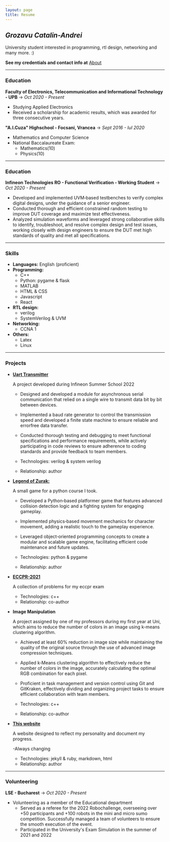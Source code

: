 ```yaml
---
layout: page
title: Resume
---
```


## _Grozavu Catalin-Andrei_

University student interested in programming, rtl design, networking and many more. :)

**See my credentials and contact info at** [About](./about)

---

### **Education**

**Faculty of Electronics, Telecommunication and Informational Technology - UPB** -> _Oct 2020 - Present_

- Studying Applied Electronics
- Received a scholarship for academic results, which was awarded for three consecutive years.

**"A.I.Cuza" Highschool - Focsani, Vrancea** -> _Sept 2016 - Iul 2020_

- Mathematics and Computer Science
- National Baccalaureate Exam:
  - Mathematics(10)
  - Physics(10)

---

### **Education**

**Infineon Technologies RO - Functional Verification - Working Student** -> _Oct 2020 - Present_

- Developed and implemented UVM‑based testbenches to verify complex digital designs, under the guidance of a senior engineer.
- Conducted thorough and efficient constrained random testing to improve DUT coverage and maximize test effectiveness.
- Analyzed simulation waveforms and leveraged strong collaborative skills to identify, troubleshoot, and resolve complex design and test issues,
  working closely with design engineers to ensure the DUT met high standards of quality and met all specifications.

---

### **Skills**

- **Languages:** English (proficient)
- **Programming:**
  - C++
  - Python: pygame & flask
  - MATLAB
  - HTML & CSS
  - Javascript
  - React
- **RTL design:**
  - verilog
  - SystemVerilog & UVM
- **Networking:**
  - CCNA 1
- **Others:**
  - Latex
  - Linux

---

### **Projects**

- [**Uart Transmitter**](https://github.com/eazyistired/UART_TRANSMITTER)

  A project developed during Infineon Summer School 2022

  - Designed and developed a module for asynchronous serial communication that relied on a single wire to transmit data bit by bit between
    devices.
  - Implemented a baud rate generator to control the transmission speed and developed a finite state machine to ensure reliable and errorfree
    data transfer.
  - Conducted thorough testing and debugging to meet functional specifications and performance requirements, while actively participating in
    code reviews to ensure adherence to coding standards and provide feedback to team members.

  - Technologies: verilog & system verilog
  - Relationship: author

- [**Legend of Zurak:**](https://github.com/eazyistired/legend_of_zurak)

  A small game for a python course I took.

  - Developed a Python‑based platformer game that features advanced collision detection logic and a fighting system for engaging gameplay.
  - Implemented physics‑based movement mechanics for character movement, adding a realistic touch to the gameplay experience.
  - Leveraged object‑oriented programming concepts to create a modular and scalable game engine, facilitating efficient code maintenance
    and future updates.

  - Technologies: python & pygame
  - Relationship: author

- [**ECCPR-2021**](https://github.com/eazyistired/ECCPR-2021)

  A collection of problems for my eccpr exam

  - Technologies: c++
  - Relationship: co-author

- **Image Manipulation**

  A project assigned by one of my professors during my first year at Uni, which aims to reduce the number of colors in an image using k-means clustering algorithm.

  - Achieved at least 60% reduction in image size while maintaining the quality of the original source through the use of advanced image compression
    techniques.
  - Applied k‑Means clustering algorithm to effectively reduce the number of colors in the image, accurately calculating the optimal RGB combination
    for each pixel.
  - Proficient in task management and version control using Git and GitKraken, effectively dividing and organizing project tasks to ensure efficient
    collaboration with team members.

  - Technologies: c++
  - Relationship: co-author

- [**This website**](https://eazyistired.github.io/personal-website/)

  A website designed to reflect my personality and document my progress.

  -Always changing

  - Technologies: jekyll & ruby, markdown, html
  - Relationship: author

---

### **Volunteering**

**LSE - Bucharest** -> _Oct 2020 - Present_

- Volunteering as a member of the Educational department
  - Served as a referee for the 2022 Robochallenge, overseeing over +50 participants and +100 robots in the mini and micro sumo competition.
    Successfully managed a team of volunteers to ensure the smooth execution of the event.
  - Participated in the University's Exam Simulation in the summer of 2021 and 2022

